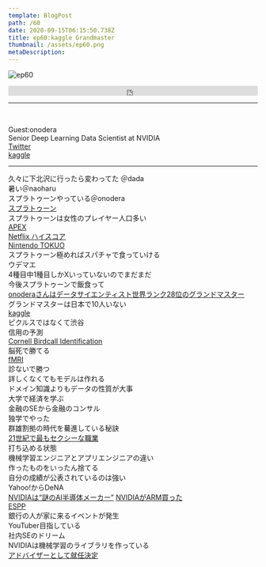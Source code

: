 ```yaml
---  
template: BlogPost  
path: /60
date: 2020-09-15T06:15:50.738Z  
title: ep60:kaggle Grandmaster
thumbnail: /assets/ep60.png
metaDescription:  
---  
```

![ep60](/assets/ep60.png)  

<iframe width="100%" height="20" scrolling="no" frameborder="no" allow="autoplay" src="https://w.soundcloud.com/player/?url=https%3A//api.soundcloud.com/tracks/893594587&color=%23ff5500&inverse=false&auto_play=false&show_user=true"></iframe>
</br>

***
  
</br>

Guest:onodera  
Senior Deep Learning Data Scientist at NVIDIA  
[Twitter](https://twitter.com/0verfit)  
[kaggle](https://www.kaggle.com/onodera)  

---  


久々に下北沢に行ったら変わってた ＠dada  
暑い＠naoharu  
スプラトゥーンやっている＠onodera  
[スプラトゥーン](https://www.nintendo.co.jp/wiiu/agmj/index.html)  
スプラトゥーンは女性のプレイヤー人口多い  
[APEX](https://www.ea.com/ja-jp/games/apex-legends/news)  
[Netflix ハイスコア](https://www.netflix.com/jp/title/81019087)  
[Nintendo TOKUO](https://www.nintendo.co.jp/officialstore/)  
スプラトゥーン極めればスパチャで食っていける  
ウデマエ  
4種目中1種目しかXいっていないのでまだまだ  
今後スプラトゥーンで飯食って  
[onoderaさんはデータサイエンティスト世界ランク28位のグランドマスター](https://www.kaggle.com/onodera/competitions)  
グランドマスターは日本で10人いない  
[kaggle](https://www.kaggle.com/)  
ピクルスではなくて渋谷  
信用の予測  
[Cornell Birdcall Identification](https://www.kaggle.com/c/birdsong-recognition/overview/description)  
脳死で勝てる  
[fMRI](https://www.tfu.ac.jp/research/gp2014_01/explanation.html)  
診ないで勝つ  
詳しくなくてもモデルは作れる  
ドメイン知識よりもデータの性質が大事  
大学で経済を学ぶ  
金融のSEから金融のコンサル  
独学でやった  
群雄割拠の時代を驀進している秘訣  
[21世紀で最もセクシーな職業](https://hbr.org/2012/10/data-scientist-the-sexiest-job-of-the-21st-century)  
打ち込める状態  
機械学習エンジニアとアプリエンジニアの違い  
作ったものをいったん捨てる  
自分の成績が公表されているのは強い  
Yahoo!からDeNA  
[NVIDIAは“謎のAI半導体メーカー”](https://nlab.itmedia.co.jp/nl/articles/1705/22/news113.html)
[NVIDIAがARM買った](https://www.nikkei.com/article/DGXMZO63790730T10C20A9I00000/)  
[ESPP](https://keiriplus.jp/tips/kabushikihousyu_stockoption/)  
銀行の人が家に来るイベントが発生  
YouTuber目指している  
社内SEのドリーム  
NVIDIAは機械学習のライブラリを作っている  
[アドバイザーとして就任決定](https://prtimes.jp/main/html/rd/p/000000025.000023649.html)  